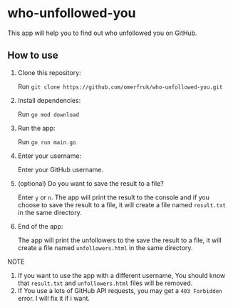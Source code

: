 # who-unfollowed-you

This app will help you to find out who unfollowed you on GitHub.

## How to use

1. Clone this repository:
    
    Run `git clone https://github.com/omerfruk/who-unfollowed-you.git`

2. Install dependencies:
    
    Run `go mod download`

3. Run the app:
    
    Run `go run main.go`

4. Enter your username:
    
    Enter your GitHub username.

5. (optional) Do you want to save the result to a file?
    
    Enter `y` or `n`.
    The app will print the result to the console and if you choose to save the result to a file, it will create a file named `result.txt` in the same directory.

6. End of the app:
    
    The app will print the unfollowers to the save the result to a file, it will create a file named `unfollowers.html` in the same directory.

NOTE 
1. If you want to use the app with a different username, You should know that `result.txt` and `unfollowers.html` files will be removed.
2. If You use a lots of GitHub API requests, you may get a `403 Forbidden` error. I will fix it if i want.
    

